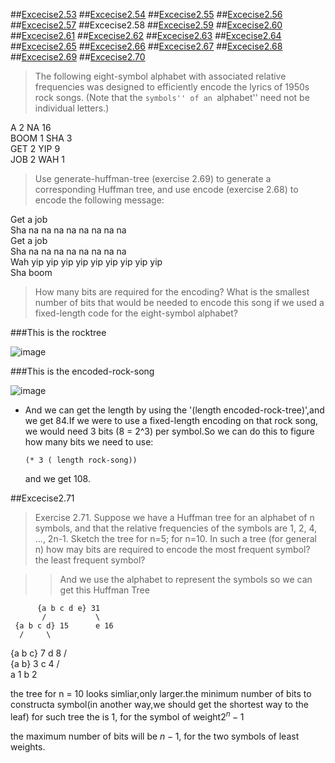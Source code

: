 ##[Excecise2.53](Ex2.53.rkt)
##[Excecise2.54](Ex2.54.rkt)
##[Excecise2.55](Ex2.55.rkt)
##[Excecise2.56](Ex2.56.rkt)
##[Excecise2.57](Ex2.57.rkt)
##Excecise2.58
##[Excecise2.59](Ex2.59.rkt)
##[Excecise2.60](Ex2.60.rkt)
##[Excecise2.61](Ex2.61.rkt)
##[Excecise2.62](Ex2.62.rkt)
##[Excecise2.63](Ex2.63.rkt)
##[Excecise2.64](Ex2.64.rkt)
##[Excecise2.65](Ex2.65.rkt)
##[Excecise2.66](Ex2.66.rkt)
##[Excecise2.67](Ex2.67.rkt)
##[Excecise2.68](Ex2.68.rkt)
##[Excecise2.69](Ex2.69.rkt)
##[Excecise2.70](Ex2.70.rkt)
>The following eight-symbol alphabet with associated relative frequencies was designed to
efficiently encode the lyrics of 1950s rock songs. (Note that the ``symbols'' of an ``alphabet'' need not be
individual letters.)


A 2 NA 16<br>
BOOM 1 SHA 3<br>
GET 2 YIP 9<br>
JOB 2 WAH 1<br>

>Use generate-huffman-tree (exercise 2.69) to generate a corresponding Huffman tree, and use
encode (exercise 2.68) to encode the following message:


Get a job<br>
Sha na na na na na na na na<br>
Get a job<br>
Sha na na na na na na na na<br>
Wah yip yip yip yip yip yip yip yip yip<br>
Sha boom<br>


>How many bits are required for the encoding? What is the smallest number of bits that would be needed to
encode this song if we used a fixed-length code for the eight-symbol alphabet?

###This is the rocktree


![image](https://github.com/Soyn/sicp/blob/master/screenshots/rocktree.png)

###This is the encoded-rock-song

![image](https://github.com/Soyn/sicp/blob/master/screenshots/encoded-rock-song.png)

- And we can get the length by using the '(length encoded-rock-tree)',and we get 84.If we were to use a fixed-length encoding on that rock song, we would need 3 bits (8 = 2^3) per symbol.So we can do this to figure how many bits we need to use:

  ```racket
  (* 3 ( length rock-song))
  ```
  
  and we get 108.
  

##Excecise2.71

>Exercise 2.71. Suppose we have a Huffman tree for an alphabet of n symbols, and that the relative
frequencies of the symbols are 1, 2, 4, ..., 2n-1. Sketch the tree for n=5; for n=10. In such a tree (for
general n) how may bits are required to encode the most frequent symbol? the least frequent symbol?

>>And we use the alphabet to represent the symbols
so we can get this Huffman Tree



          {a b c d e} 31
           /           \
     {a b c d} 15      e 16
      /     \
  {a b c} 7    d 8
    /      \
  {a b} 3  c 4
  /    \
 a 1    b 2



the tree for n = 10 looks simliar,only larger.the minimum number of bits to constructa symbol(in another way,we 
should get the shortest way to the leaf) for such tree the is 1, for the symbol of weight$2^n - 1$

the maximum number of bits will be $n -1$, for the two symbols of least weights. 
